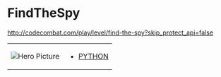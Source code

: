 # FindTheSpy 

http://codecombat.com/play/level/find-the-spy?skip_protect_api=false
<table>
<tr>
<td>

![Hero Picture](hero.png?raw=true "Hero Picture")

</td>
<td>
<ul>
<li>

[PYTHON](FindTheSpy.py)

</li>
</td>
</tr>
<table>